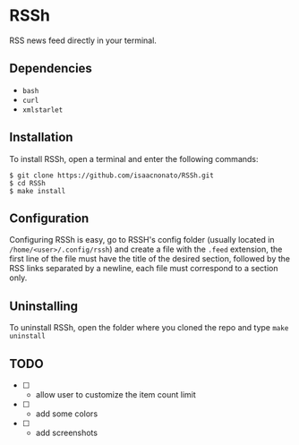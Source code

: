 # RSSh
RSS news feed directly in your terminal.

## Dependencies
* `bash`
* `curl`
* `xmlstarlet`

## Installation
To install RSSh, open a terminal and enter the following commands:

```
$ git clone https://github.com/isaacnonato/RSSh.git
$ cd RSSh
$ make install
```

## Configuration

Configuring RSSh is easy, go to RSSH's config folder (usually located in
`/home/<user>/.config/rssh`) and create a file with the `.feed` extension, the
first line of the file must have the title of the desired section, followed by
the RSS links separated by a newline, each file must correspond to a section
only.
## Uninstalling 

To uninstall RSSh, open the folder where you cloned the repo and type `make
uninstall`

## TODO

* [ ] - allow user to customize the item count limit
* [ ] - add some colors
* [ ] - add screenshots
